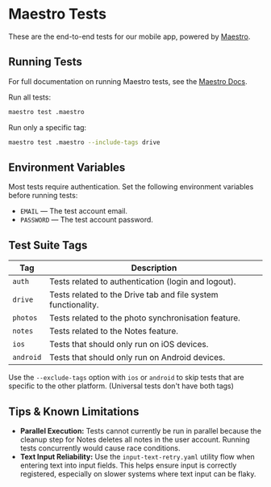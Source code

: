 # Maestro Tests

These are the end-to-end tests for our mobile app, powered by [Maestro](https://maestro.mobile.dev/).

## Running Tests

For full documentation on running Maestro tests, see the [Maestro Docs](https://maestro.mobile.dev/).

Run all tests:
```bash
maestro test .maestro
```
Run only a specific tag:
```bash
maestro test .maestro --include-tags drive
```

## Environment Variables

Most tests require authentication. Set the following environment variables before running tests:

- `EMAIL` — The test account email.
- `PASSWORD` — The test account password.

## Test Suite Tags

Tag | Description
--- | ---
`auth` | Tests related to authentication (login and logout).
`drive` | Tests related to the Drive tab and file system functionality.
`photos` | Tests related to the photo synchronisation feature.
`notes` | Tests related to the Notes feature.
`ios` | Tests that should only run on iOS devices.
`android` | Tests that should only run on Android devices.

Use the `--exclude-tags` option with `ios` or `android` to skip tests that are specific to the other platform. (Universal tests don't have both tags)

## Tips & Known Limitations

- **Parallel Execution:** Tests cannot currently be run in parallel because the cleanup step for Notes deletes all notes in the user account. Running tests concurrently would cause race conditions.  
- **Text Input Reliability:** Use the `input-text-retry.yaml` utility flow when entering text into input fields. This helps ensure input is correctly registered, especially on slower systems where text input can be flaky.